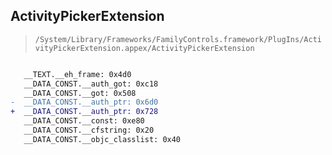 ## ActivityPickerExtension

> `/System/Library/Frameworks/FamilyControls.framework/PlugIns/ActivityPickerExtension.appex/ActivityPickerExtension`

```diff

   __TEXT.__eh_frame: 0x4d0
   __DATA_CONST.__auth_got: 0xc18
   __DATA_CONST.__got: 0x508
-  __DATA_CONST.__auth_ptr: 0x6d0
+  __DATA_CONST.__auth_ptr: 0x728
   __DATA_CONST.__const: 0xe80
   __DATA_CONST.__cfstring: 0x20
   __DATA_CONST.__objc_classlist: 0x40

```
